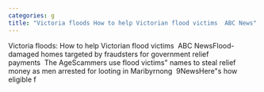 ```yaml
---
categories: g
title: "Victoria floods How to help Victorian flood victims  ABC News"
---
```

Victoria floods: How to help Victorian flood victims&nbsp;&nbsp;ABC NewsFlood-damaged homes targeted by fraudsters for government relief payments&nbsp;&nbsp;The AgeScammers use flood victims" names to steal relief money as men arrested for looting in Maribyrnong&nbsp;&nbsp;9NewsHere"s how eligible f